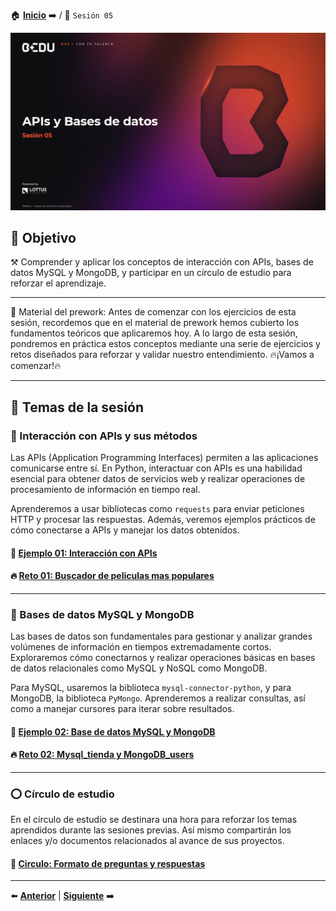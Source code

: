 🏠 [**Inicio**](../Readme.md) ➡️ / 📖 `Sesión 05`

<div align="center">
    <img src="Imagenes/S05_Bedu.png" alt="Sesion_05">
</div>

## 🎯 Objetivo

⚒️ Comprender y aplicar los conceptos de interacción con APIs, bases de datos MySQL y MongoDB, y participar en un círculo de estudio para reforzar el aprendizaje.

---

📘 Material del prework:
Antes de comenzar con los ejercicios de esta sesión, recordemos que en el material de prework hemos cubierto los fundamentos teóricos que aplicaremos hoy. A lo largo de esta sesión, pondremos en práctica estos conceptos mediante una serie de ejercicios y retos diseñados para reforzar y validar nuestro entendimiento. 
🔥¡Vamos a comenzar!🔥

---

## 📂 Temas de la sesión

### 📖 Interacción con APIs y sus métodos

Las APIs (Application Programming Interfaces) permiten a las aplicaciones comunicarse entre sí. En Python, interactuar con APIs es una habilidad esencial para obtener datos de servicios web y realizar operaciones de procesamiento de información en tiempo real.

Aprenderemos a usar bibliotecas como `requests` para enviar peticiones HTTP y procesar las respuestas. Además, veremos ejemplos prácticos de cómo conectarse a APIs y manejar los datos obtenidos.

#### 📜 **[Ejemplo 01: Interacción con APIs](Ejemplo-01/Readme.md)**
#### 🔥 **[Reto 01: Buscador de peliculas mas populares](Reto-01/Readme.md)**

---

### 📖 Bases de datos MySQL y MongoDB

Las bases de datos son fundamentales para gestionar y analizar grandes volúmenes de información en tiempos extremadamente cortos. Exploraremos cómo conectarnos y realizar operaciones básicas en bases de datos relacionales como MySQL y NoSQL como MongoDB.

Para MySQL, usaremos la biblioteca `mysql-connector-python`, y para MongoDB, la biblioteca `PyMongo`. Aprenderemos a realizar consultas, así como a manejar cursores para iterar sobre resultados.

#### 📜 **[Ejemplo 02: Base de datos MySQL y MongoDB](Ejemplo-02/Readme.md)**
#### 🔥 **[Reto 02: Mysql_tienda y MongoDB_users](Reto-02/Readme.md)**


---


### ⭕ Círculo de estudio

En el círculo de estudio se destinara una hora para reforzar los temas aprendidos durante las sesiones previas. Así mismo compartirán los enlaces y/o documentos relacionados al avance de sus proyectos.


#### 📜 **[Circulo: Formato de preguntas y respuestas](Ejemplo-03/Readme.md)**

<!-- #### 🏗️ **[Esqueleto de proyecto final](Ejemplo-04/Readme.md)** -->

---

⬅️ [**Anterior**](../Readme.md) | [**Siguiente**](../Sesion-06/Readme.md) ➡️